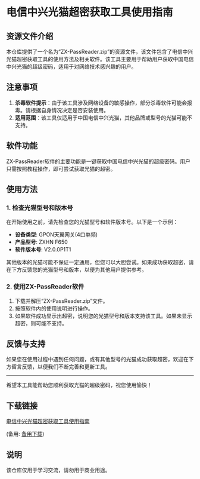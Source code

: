 # 电信中兴光猫超密获取工具使用指南

## 资源文件介绍

本仓库提供了一个名为“ZX-PassReader.zip”的资源文件，该文件包含了电信中兴光猫超密获取工具的使用方法及相关软件。该工具主要用于帮助用户获取中国电信中兴光猫的超级密码，适用于对网络技术感兴趣的用户。

## 注意事项

1. **杀毒软件提示**：由于该工具涉及网络设备的敏感操作，部分杀毒软件可能会报毒。请根据自身情况决定是否安装使用。
2. **适用范围**：该工具仅适用于中国电信中兴光猫，其他品牌或型号的光猫可能不支持。

## 软件功能

ZX-PassReader软件的主要功能是一键获取中国电信中兴光猫的超级密码。用户只需按照教程操作，即可尝试获取光猫的超密。

## 使用方法

### 1. 检查光猫型号和版本号

在开始使用之前，请先检查您的光猫型号和软件版本号。以下是一个示例：

- **设备类型**: GPON天翼网关(4口单频)
- **产品型号**: ZXHN F650
- **软件版本号**: V2.0.0P1T1

其他版本的光猫可能不保证一定通用，但您可以大胆尝试。如果成功获取超密，请在下方反馈您的光猫型号和版本，以便为其他用户提供参考。

### 2. 使用ZX-PassReader软件

1. 下载并解压“ZX-PassReader.zip”文件。
2. 按照软件内的使用说明进行操作。
3. 如果软件成功显示出超密，说明您的光猫型号和版本支持该工具。如果未显示超密，则可能不支持。

## 反馈与支持

如果您在使用过程中遇到任何问题，或有其他型号的光猫成功获取超密，欢迎在下方留言反馈，以便我们不断完善和更新工具。

---

希望本工具能帮助您顺利获取光猫的超级密码，祝您使用愉快！

## 下载链接
[电信中兴光猫超密获取工具使用指南](https://pan.quark.cn/s/5338f88c043c) 

(备用: [备用下载](https://pan.baidu.com/s/1iART2ABqMfTRVl87x_JeUg?pwd=1234))

## 说明

该仓库仅用于学习交流，请勿用于商业用途。
